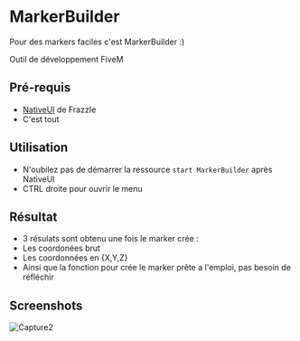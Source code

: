 # MarkerBuilder
Pour des markers faciles c'est MarkerBuilder :)

Outil de développement FiveM
  
## Pré-requis 
- [NativeUI](https://github.com/FrazzIe/NativeUILua) de FrazzIe
- C'est tout

## Utilisation
- N'oubilez pas de démarrer la ressource ``` start MarkerBuilder ``` après NativeUI
- CTRL droite pour ouvrir le menu

## Résultat
- 3 résulats sont obtenu une fois le marker crée :
- Les coordonées brut
- Les coordonnées en {X,Y,Z}
- Ainsi que la fonction pour crée le marker prête a l'emploi, pas besoin de réfléchir 

## Screenshots

![Capture2](https://user-images.githubusercontent.com/51257579/59568672-34f10300-907e-11e9-8fd2-fc17ee32124b.JPG)


